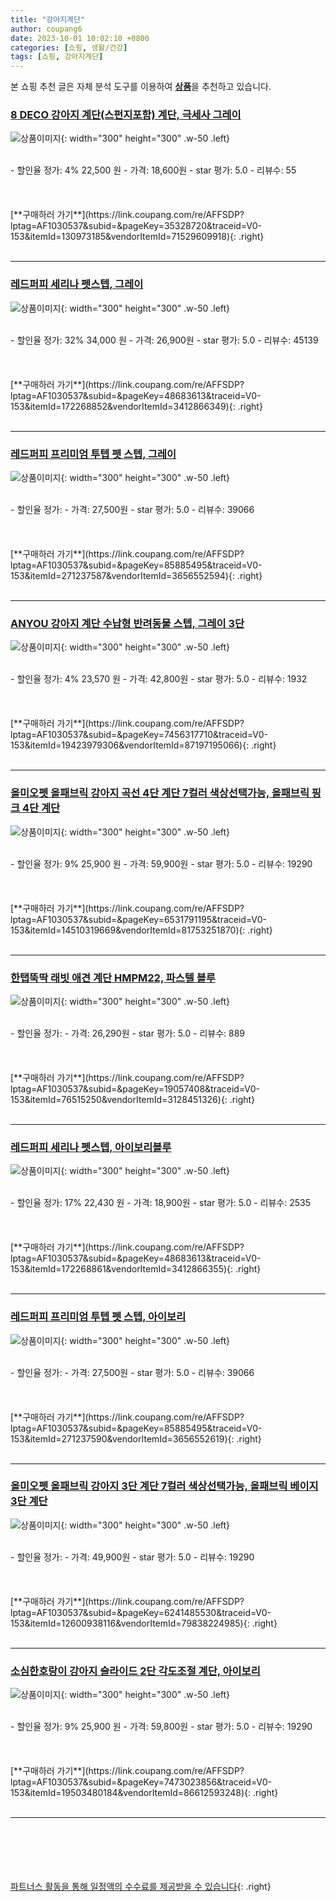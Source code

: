 ```yaml
---
title: "강아지계단"
author: coupang6
date: 2023-10-01 10:02:10 +0800
categories: [쇼핑, 생활/건강]
tags: [쇼핑, 강아지계단]
---
```


본 쇼핑 추천 글은 자체 분석 도구를 이용하여 [**상품**](https://link.coupang.com/a/bao1ui)을 추천하고 있습니다.

### [8 DECO 강아지 계단(스펀지포함) 계단, 극세사 그레이](https://link.coupang.com/re/AFFSDP?lptag=AF1030537&subid=&pageKey=35328720&traceid=V0-153&itemId=130973185&vendorItemId=71529609918)

![상품이미지](https://thumbnail10.coupangcdn.com/thumbnails/remote/230x230ex/image/vendor_inventory/f109/7addac0f3d733623dd59b72033926a82782bbc2467caf25e244fb105cb23.png){: width="300" height="300" .w-50 .left}


<br>
- 할인율 정가: 4%  22,500   원
- 가격: 18,600원
- star 평가: 5.0
- 리뷰수: 55
<br>
<br>
<br>
<br>
[**구매하러 가기**](https://link.coupang.com/re/AFFSDP?lptag=AF1030537&subid=&pageKey=35328720&traceid=V0-153&itemId=130973185&vendorItemId=71529609918){: .right}
<br>
<br>

---

### [레드퍼피 세리나 펫스텝, 그레이](https://link.coupang.com/re/AFFSDP?lptag=AF1030537&subid=&pageKey=48683613&traceid=V0-153&itemId=172268852&vendorItemId=3412866349)

![상품이미지](https://thumbnail9.coupangcdn.com/thumbnails/remote/230x230ex/image/retail/images/211717021066769-2e63a1b8-c0f1-4978-9504-a01c77be4686.jpg){: width="300" height="300" .w-50 .left}


<br>
- 할인율 정가: 32%  34,000   원
- 가격: 26,900원
- star 평가: 5.0
- 리뷰수: 45139
<br>
<br>
<br>
<br>
[**구매하러 가기**](https://link.coupang.com/re/AFFSDP?lptag=AF1030537&subid=&pageKey=48683613&traceid=V0-153&itemId=172268852&vendorItemId=3412866349){: .right}
<br>
<br>

---

### [레드퍼피 프리미엄 투텝 펫 스텝, 그레이](https://link.coupang.com/re/AFFSDP?lptag=AF1030537&subid=&pageKey=85885495&traceid=V0-153&itemId=271237587&vendorItemId=3656552594)

![상품이미지](https://thumbnail10.coupangcdn.com/thumbnails/remote/230x230ex/image/retail/images/8384874374185749-c39a4e35-7a66-4f0d-8c3c-e52561611548.jpg){: width="300" height="300" .w-50 .left}


<br>
- 할인율 정가: 
- 가격: 27,500원
- star 평가: 5.0
- 리뷰수: 39066
<br>
<br>
<br>
<br>
[**구매하러 가기**](https://link.coupang.com/re/AFFSDP?lptag=AF1030537&subid=&pageKey=85885495&traceid=V0-153&itemId=271237587&vendorItemId=3656552594){: .right}
<br>
<br>

---

### [ANYOU 강아지 계단 수납형 반려동물 스텝, 그레이 3단](https://link.coupang.com/re/AFFSDP?lptag=AF1030537&subid=&pageKey=7456317710&traceid=V0-153&itemId=19423979306&vendorItemId=87197195066)

![상품이미지](https://thumbnail7.coupangcdn.com/thumbnails/remote/230x230ex/image/vendor_inventory/d230/1d44d35663ae9a72e5afd2f6e278de2b0a2c050fc0a1cc277bbb52d3ccdb.jpg){: width="300" height="300" .w-50 .left}


<br>
- 할인율 정가: 4%  23,570   원
- 가격: 42,800원
- star 평가: 5.0
- 리뷰수: 1932
<br>
<br>
<br>
<br>
[**구매하러 가기**](https://link.coupang.com/re/AFFSDP?lptag=AF1030537&subid=&pageKey=7456317710&traceid=V0-153&itemId=19423979306&vendorItemId=87197195066){: .right}
<br>
<br>

---

### [올미오펫 올패브릭 강아지 곡선 4단 계단 7컬러 색상선택가능, 올패브릭 핑크 4단 계단](https://link.coupang.com/re/AFFSDP?lptag=AF1030537&subid=&pageKey=6531791195&traceid=V0-153&itemId=14510319669&vendorItemId=81753251870)

![상품이미지](https://thumbnail8.coupangcdn.com/thumbnails/remote/230x230ex/image/vendor_inventory/74b0/e0ec0709293565d005473352efc507099525b56d7138178317022b6f813d.jpg){: width="300" height="300" .w-50 .left}


<br>
- 할인율 정가: 9%  25,900   원
- 가격: 59,900원
- star 평가: 5.0
- 리뷰수: 19290
<br>
<br>
<br>
<br>
[**구매하러 가기**](https://link.coupang.com/re/AFFSDP?lptag=AF1030537&subid=&pageKey=6531791195&traceid=V0-153&itemId=14510319669&vendorItemId=81753251870){: .right}
<br>
<br>

---

### [한탭뚝딱 래빗 애견 계단 HMPM22, 파스텔 블루](https://link.coupang.com/re/AFFSDP?lptag=AF1030537&subid=&pageKey=19057408&traceid=V0-153&itemId=76515250&vendorItemId=3128451326)

![상품이미지](https://thumbnail8.coupangcdn.com/thumbnails/remote/230x230ex/image/retail/images/2017/04/17/12/3/e434a979-53a7-4786-9f09-44d04225f5d3.jpg){: width="300" height="300" .w-50 .left}


<br>
- 할인율 정가: 
- 가격: 26,290원
- star 평가: 5.0
- 리뷰수: 889
<br>
<br>
<br>
<br>
[**구매하러 가기**](https://link.coupang.com/re/AFFSDP?lptag=AF1030537&subid=&pageKey=19057408&traceid=V0-153&itemId=76515250&vendorItemId=3128451326){: .right}
<br>
<br>

---

### [레드퍼피 세리나 펫스텝, 아이보리블루](https://link.coupang.com/re/AFFSDP?lptag=AF1030537&subid=&pageKey=48683613&traceid=V0-153&itemId=172268861&vendorItemId=3412866355)

![상품이미지](https://thumbnail6.coupangcdn.com/thumbnails/remote/230x230ex/image/product/image/vendoritem/2019/03/26/3412866355/a49b2e8f-06b2-4820-b333-4a2f1dbff994.jpg){: width="300" height="300" .w-50 .left}


<br>
- 할인율 정가: 17%  22,430   원
- 가격: 18,900원
- star 평가: 5.0
- 리뷰수: 2535
<br>
<br>
<br>
<br>
[**구매하러 가기**](https://link.coupang.com/re/AFFSDP?lptag=AF1030537&subid=&pageKey=48683613&traceid=V0-153&itemId=172268861&vendorItemId=3412866355){: .right}
<br>
<br>

---

### [레드퍼피 프리미엄 투텝 펫 스텝, 아이보리](https://link.coupang.com/re/AFFSDP?lptag=AF1030537&subid=&pageKey=85885495&traceid=V0-153&itemId=271237590&vendorItemId=3656552619)

![상품이미지](https://thumbnail8.coupangcdn.com/thumbnails/remote/230x230ex/image/retail/images/8384619314656428-08eaa567-88ae-4508-b155-87ec901cb789.jpg){: width="300" height="300" .w-50 .left}


<br>
- 할인율 정가: 
- 가격: 27,500원
- star 평가: 5.0
- 리뷰수: 39066
<br>
<br>
<br>
<br>
[**구매하러 가기**](https://link.coupang.com/re/AFFSDP?lptag=AF1030537&subid=&pageKey=85885495&traceid=V0-153&itemId=271237590&vendorItemId=3656552619){: .right}
<br>
<br>

---

### [올미오펫 올패브릭 강아지 3단 계단 7컬러 색상선택가능, 올패브릭 베이지 3단 계단](https://link.coupang.com/re/AFFSDP?lptag=AF1030537&subid=&pageKey=6241485530&traceid=V0-153&itemId=12600938116&vendorItemId=79838224985)

![상품이미지](https://thumbnail8.coupangcdn.com/thumbnails/remote/230x230ex/image/vendor_inventory/ba57/bf6847245aef2f36e766ddab1bcbef04c82817d2b78503ce8afe84140e5f.jpg){: width="300" height="300" .w-50 .left}


<br>
- 할인율 정가: 
- 가격: 49,900원
- star 평가: 5.0
- 리뷰수: 19290
<br>
<br>
<br>
<br>
[**구매하러 가기**](https://link.coupang.com/re/AFFSDP?lptag=AF1030537&subid=&pageKey=6241485530&traceid=V0-153&itemId=12600938116&vendorItemId=79838224985){: .right}
<br>
<br>

---

### [소심한호랑이 강아지 슬라이드 2단 각도조절 계단, 아이보리](https://link.coupang.com/re/AFFSDP?lptag=AF1030537&subid=&pageKey=7473023856&traceid=V0-153&itemId=19503480184&vendorItemId=86612593248)

![상품이미지](https://thumbnail6.coupangcdn.com/thumbnails/remote/230x230ex/image/retail/images/5470881432628654-32224c1c-977f-458b-8c67-53eff100e514.jpg){: width="300" height="300" .w-50 .left}


<br>
- 할인율 정가: 9%  25,900   원
- 가격: 59,800원
- star 평가: 5.0
- 리뷰수: 19290
<br>
<br>
<br>
<br>
[**구매하러 가기**](https://link.coupang.com/re/AFFSDP?lptag=AF1030537&subid=&pageKey=7473023856&traceid=V0-153&itemId=19503480184&vendorItemId=86612593248){: .right}
<br>
<br>

---
<br><br><br><br><br> [파트너스 활동을 통해 일정액의 수수료를 제공받을 수 있습니다](https://link.coupang.com/a/bao1ui){: .right}